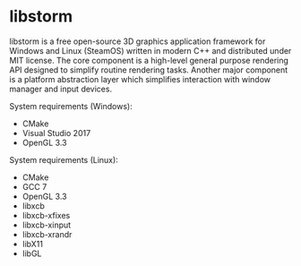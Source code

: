 libstorm
=====

libstorm is a free open-source 3D graphics application framework for Windows and Linux (SteamOS) written in modern C++ and distributed under MIT license. The core component is a high-level general purpose rendering API designed to simplify routine rendering tasks. Another major component is a platform abstraction layer which simplifies interaction with window manager and input devices.

System requirements (Windows):
* CMake
* Visual Studio 2017
* OpenGL 3.3

System requirements (Linux):
* CMake
* GCC 7
* OpenGL 3.3
* libxcb
* libxcb-xfixes
* libxcb-xinput
* libxcb-xrandr
* libX11
* libGL
